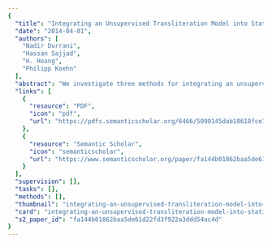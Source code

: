 ```yaml
---
{
  "title": "Integrating an Unsupervised Transliteration Model into Statistical Machine Translation",
  "date": "2014-04-01",
  "authors": [
    "Nadir Durrani",
    "Hassan Sajjad",
    "H. Hoang",
    "Philipp Koehn"
  ],
  "abstract": "We investigate three methods for integrating an unsupervised transliteration model into an end-to-end SMT system. We induce a transliteration model from parallel data and use it to translate OOV words. Our approach is fully unsupervised and language independent. In the methods to integrate transliterations, we observed improvements from 0.23-0.75 ( 0.41) BLEU points across 7 language pairs. We also show that our mined transliteration corpora provide better rule coverage and translation quality compared to the gold standard transliteration corpora.",
  "links": [
    {
      "resource": "PDF",
      "icon": "pdf",
      "url": "https://pdfs.semanticscholar.org/6466/5090145dab18618fce7ede0b07ff97608ff5.pdf"
    },
    {
      "resource": "Semantic Scholar",
      "icon": "semanticscholar",
      "url": "https://www.semanticscholar.org/paper/fa144b01862baa5de61d22fd3f922a3ddd54ac4d"
    }
  ],
  "supervision": [],
  "tasks": [],
  "methods": [],
  "thumbnail": "integrating-an-unsupervised-transliteration-model-into-statistical-machine-translation-thumb.jpg",
  "card": "integrating-an-unsupervised-transliteration-model-into-statistical-machine-translation-card.jpg",
  "s2_paper_id": "fa144b01862baa5de61d22fd3f922a3ddd54ac4d"
}
---
```


